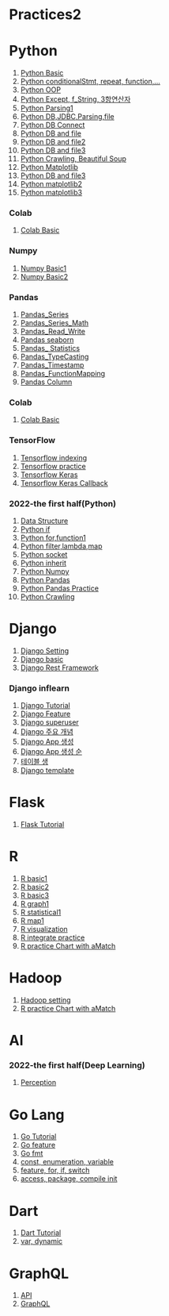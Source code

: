 # Practices2

# Python
<ol>
  <li><a href = "https://github.com/SeoulPolarBear/Practices2/tree/main/Python/Nov07_1_Basic">Python Basic</a></li>
  <li><a href = "https://github.com/SeoulPolarBear/Practices2/tree/main/Python/Nov08_1_Basic">Python conditionalStmt, repeat, function,...</a></li>
  <li><a href = "https://github.com/SeoulPolarBear/Practices2/tree/main/Python/Nov09_1_OOP">Python OOP</a></li>
   <li><a href = "https://github.com/SeoulPolarBear/Practices2/tree/main/Python/Nov10_1_Python">Python Except, f_String, 3항연산자</a></li>
   <li><a href = "https://github.com/SeoulPolarBear/Practices2/tree/main/Python/Nov10_2_2_Python">Python Parsing1</a></li>
   <li><a href = "https://github.com/SeoulPolarBear/Practices2/tree/main/Python/Nov11_1_2_Python">Python DB,JDBC,Parsing,file</a></li> 
   <li><a href = "https://github.com/SeoulPolarBear/Practices2/tree/main/Python/Nov14_1_2_Python">Python DB Connect</a></li>
   <li><a href = "https://github.com/SeoulPolarBear/Practices2/tree/main/Python/Nov14_2_2_Python">Python DB and file</a></li>
   <li><a href = "https://github.com/SeoulPolarBear/Practices2/tree/main/Python/Nov15_1_2_Python">Python DB and file2</a></li>
   <li><a href = "https://github.com/SeoulPolarBear/Practices2/tree/main/Python/Nov25_1_2_Python">Python DB and file3</a></li>
   <li><a href = "https://github.com/SeoulPolarBear/Practices2/tree/main/Python/Nov16_1_2_WebCrawling">Python Crawling, Beautiful Soup</a></li>
   <li><a href = "https://github.com/SeoulPolarBear/Practices2/tree/main/Python/Nov17_1_Matplotlib">Python Matplotlib</a></li>
   <li><a href = "https://github.com/SeoulPolarBear/Practices2/tree/main/Python/Nov18_1_2_Python">Python DB and file3</a></li>
   <li><a href = "https://github.com/SeoulPolarBear/Practices2/tree/main/Python/Nov21_2_Matplotlib">Python matplotlib2</a></li>
   <li><a href = "https://github.com/SeoulPolarBear/Practices2/tree/main/Python/Nov22_1_2_Matplotlib">Python matplotlib3</a></li>
 </ol>
 
 ### Colab
 <ol>
 <li><a href = "https://github.com/SeoulPolarBear/Practices2/blob/main/Python/ColabBasic.ipynb">Colab Basic</a></li>
 </ol>
 
 ### Numpy
  <ol>
   <li><a href = "https://github.com/SeoulPolarBear/Practices2/blob/main/Python/Numpy/NumpyBasic.ipynb">Numpy Basic1</a></li>
   <li><a href = "https://github.com/SeoulPolarBear/Practices2/blob/main/Python/Numpy/NumpyBasic2.ipynb">Numpy Basic2</a></li>
 </ol>
 
 ### Pandas
  <ol>
   <li><a href = "https://github.com/SeoulPolarBear/Practices2/blob/main/Python/Pandas/Dec07_Pandas_Series.ipynb">Pandas_Series</a></li>
  <li><a href = "https://github.com/SeoulPolarBear/Practices2/blob/main/Python/Pandas/Dec07_2_Series_Math.ipynb">Pandas_Series_Math</a></li>
   <li><a href = "https://github.com/SeoulPolarBear/Practices2/blob/main/Python/Pandas/Dec07_3_Read_Write.ipynb">Pandas_Read_Write</a></li>
  <li><a href = "https://github.com/SeoulPolarBear/Practices2/blob/main/Python/Pandas/Dec08_2_Duplication.ipynb">Pandas seaborn</a></li>
 <li><a href = "https://github.com/SeoulPolarBear/Practices2/blob/main/Python/Pandas/Dec08_3_static.ipynb">Pandas_
Statistics</a></li>
 <li><a href = "https://github.com/SeoulPolarBear/Practices2/blob/main/Python/Pandas/Dec08_3_TypeCasting.ipynb">Pandas_TypeCasting</a></li>
 <li><a href = "https://github.com/SeoulPolarBear/Practices2/blob/main/Python/Pandas/Dec08_4_Timestamp.ipynb">Pandas_Timestamp</a></li>
 <li><a href = "https://github.com/SeoulPolarBear/Practices2/blob/main/Python/Pandas/Dec08_5_FunctionMapping.ipynb">Pandas_FunctionMapping</a></li>
 <li><a href = "https://github.com/SeoulPolarBear/Practices2/blob/main/Python/Pandas/Dec09_1_Column.ipynb">Pandas Column</a></li>
 </ol>
 
 ### Colab
 <ol>
 <li><a href = "https://github.com/SeoulPolarBear/Practices2/blob/main/Python/ColabBasic.ipynb">Colab Basic</a></li>
 </ol>
 
 ### TensorFlow
  <ol>
   <li><a href = "https://github.com/SeoulPolarBear/Practices2/blob/main/Python/Pandas/Dec14_1_Tensorflow_indexing.ipynb">Tensorflow indexing</a></li>
   <li><a href = "https://github.com/SeoulPolarBear/Practices2/blob/main/Python/Pandas/Dec14_2_tf_bmi.ipynb">
Tensorflow practice</a></li>
   <li><a href = "https://github.com/SeoulPolarBear/Practices2/blob/main/Python/Pandas/Dec14_3_Tensorflow_Keras.ipynb">
Tensorflow Keras</a></li>
   <li><a href = "https://github.com/SeoulPolarBear/Practices2/blob/main/Python/Pandas/Dec14_4_keras_Callback.ipynb">
Tensorflow Keras Callback</a></li>
 </ol>
 
 ### 2022-the first half(Python)
<ol>
  <li><a href = "https://github.com/SeoulPolarBear/Practices2/tree/main/Python/2022-the%20first%20half/20220401">Data Structure</a></li>
  <li><a href = "https://github.com/SeoulPolarBear/Practices2/tree/main/Python/2022-the%20first%20half/20220403">Python if</a></li> 
  <li><a href = "https://github.com/SeoulPolarBear/Practices2/tree/main/Python/2022-the%20first%20half/20220404">Python for,function1</a></li>
  <li><a href = "https://github.com/SeoulPolarBear/Practices2/tree/main/Python/2022-the%20first%20half/20220406">Python filter,lambda,map</a></li>
  <li><a href = "https://github.com/SeoulPolarBear/Practices2/tree/main/Python/2022-the%20first%20half/20220408">Python socket</a></li>
  <li><a href = "https://github.com/SeoulPolarBear/Practices2/tree/main/Python/2022-the%20first%20half/20220410">Python inherit</a></li>
  <li><a href = "https://github.com/SeoulPolarBear/Practices2/tree/main/Python/2022-the%20first%20half/20220411">Python Numpy</a></li>
  <li><a href = "https://github.com/SeoulPolarBear/Practices2/tree/main/Python/2022-the%20first%20half/20220413">Python Pandas</a></li>
  <li><a href = "https://github.com/SeoulPolarBear/Practices2/tree/main/Python/2022-the%20first%20half/20220415">Python Pandas Practice</a></li>
  <li><a href = "https://github.com/SeoulPolarBear/Practices2/tree/main/Python/2022-the%20first%20half/20220417">Python Crawling</a></li>
 </ol>
 
 # Django
<ol>
<li><a href = "https://github.com/SeoulPolarBear/Practices2/tree/main/Django/django">Django Setting</a></li>
  <li><a href = "https://github.com/SeoulPolarBear/Practices2/tree/main/Django/Nov22_2_MTVPattern">Django basic</a></li>
  <li><a href = "https://github.com/SeoulPolarBear/Practices2/tree/main/Django/Nov23_1_DRF">Django Rest Framework</a></li>
</ol>

### Django inflearn
<ol>
<li><a href = "https://github.com/SeoulPolarBear/Practices2/blob/main/Django/inflearn/Django/Django%20Tutourial.txt">Django Tutorial</a></li>
  <li><a href = "https://github.com/SeoulPolarBear/Practices2/blob/main/Django/inflearn/Django/2-1.Django%20%ED%8A%B9%EC%A7%95.txt">Django Feature</a></li>
  <li><a href = "https://github.com/SeoulPolarBear/Practices2/blob/main/Django/inflearn/Django/2-2.%20Django%20superuser%20%EC%83%9D%EC%84%B1.txt">Django superuser</a></li>
  <li><a href = "https://github.com/SeoulPolarBear/Practices2/blob/main/Django/inflearn/Django/3-1.%20Django%20%EC%A3%BC%EC%9A%94%20%EA%B0%9C%EB%85%90.txt">Django 주요 개념</a></li>
  <li><a href = "https://github.com/SeoulPolarBear/Practices2/blob/main/Django/inflearn/Django/4-1.%20Django%20App%20%EC%83%9D%EC%84%B1.txt">Django App 생성</a></li>
  <li><a href = "https://github.com/SeoulPolarBear/Practices2/blob/main/Django/inflearn/Django/5.%20app%20%EC%83%9D%EC%84%B1.txt">Django App 생성 순</a></li>
  <li><a href = "https://github.com/SeoulPolarBear/Practices2/blob/main/Django/inflearn/Django/5-1.%20%ED%85%8C%EC%9D%B4%EB%B8%94%20%EC%83%9D%EC%84%B1%ED%95%98%EA%B8%B0.txt">테이블 생</a></li>
  <li><a href = "https://github.com/SeoulPolarBear/Practices2/blob/main/Django/inflearn/Django/6-1.%20template.txt">Django template</a></li>
</ol>

 # Flask 
 <ol>
<li><a href = "https://github.com/SeoulPolarBear/Practices2/blob/main/Flask/flask%20tutorial.txt">Flask Tutorial</a></li>
</ol>

 # R
<ol>
  <li><a href = "https://github.com/SeoulPolarBear/Practices2/blob/main/R/Nov24_1_BasicR.R">R basic1</a></li>
  <li><a href = "https://github.com/SeoulPolarBear/Practices2/blob/main/R/Nov24_2_basicR.R">R basic2</a></li>
  <li><a href = "https://github.com/SeoulPolarBear/Practices2/blob/main/R/Nov24_3_basic3.R">R basic3</a></li>
  <li><a href = "https://github.com/SeoulPolarBear/Practices2/blob/main/R/Nov25_1_graph1.R">R graph1</a></li>
  <li><a href = "https://github.com/SeoulPolarBear/Practices2/blob/main/R/Nov25_2_statistical.R">R statistical1</a></li>
  <li><a href = "https://github.com/SeoulPolarBear/Practices2/blob/main/R/Nov25_3_2_map.R">R map1</a></li>
  <li><a href = "https://github.com/SeoulPolarBear/Practices2/blob/main/R/Nov28_1_2_visualization.R">R visualization</a></li>
  <li><a href = "https://github.com/SeoulPolarBear/Practices2/blob/main/R/Nov29_1_practice.R">R integrate practice</a></li>
  <li><a href = "https://github.com/SeoulPolarBear/Practices2/blob/main/R/Nov29_2_aMatch_chart.R">R practice Chart with aMatch</a></li>

</ol>

 # Hadoop
<ol>
  <li><a href = "https://github.com/SeoulPolarBear/Practices2/blob/main/Hadoop/0.Hadoop_setting.txt">Hadoop setting</a></li>
   <li><a href = "https://github.com/SeoulPolarBear/Practices2/blob/main/R/Nov29_2_aMatch_chart.R">R practice Chart with aMatch</a></li>
</ol>
 
# AI
### 2022-the first half(Deep Learning)
<ol>
  <li><a href = "https://github.com/SeoulPolarBear/Practices2/blob/main/ML/2022-the%20first%20half/01perceptron.ipynb">
Perception</a></li>
</ol> 

# Go Lang
<ol>
  <li><a href = "https://github.com/SeoulPolarBear/Practices2/blob/main/Go%20Lang/Go%20Lang%20tutorial.txt">Go Tutorial</a></li>
   <li><a href = "https://github.com/SeoulPolarBear/Practices2/blob/main/Go%20Lang/2-1%20Go%20%ED%8A%B9%EC%A7%95.txt">Go feature</a></li>
   <li><a href = "https://github.com/SeoulPolarBear/Practices2/tree/main/Go%20Lang/section1">Go fmt</a></li>
   <li><a href = "https://github.com/SeoulPolarBear/Practices2/tree/main/Go%20Lang/section2">const, enumeration, variable</a></li>
     <li><a href = "https://github.com/SeoulPolarBear/Practices2/tree/main/Go%20Lang/section3">feature, for, if, switch</a></li>
     <li><a href = "https://github.com/SeoulPolarBear/Practices2/tree/main/Go%20Lang/section4">access, package, compile init</a></li>
</ol>

# Dart
<ol>
  <li><a href = "https://github.com/SeoulPolarBear/Practices2/blob/main/Dart/Dart%20tutorial.txt">Dart Tutorial</a></li>
 <li><a href = "https://github.com/SeoulPolarBear/Practices2/blob/main/Dart/1-1.%20dart%20var%2Cdynamic.txt">var, dynamic</a></li>
</ol>

# GraphQL
<ol>
  <li><a href = "https://github.com/SeoulPolarBear/Practices2/blob/main/GraphQL/2-1%20API.txt">API</a></li>
 <li><a href = "https://github.com/SeoulPolarBear/Practices2/blob/main/GraphQL/3-1.GraphQL%EC%9D%B4%EB%9E%80.txt">GraphQL </a></li>
</ol>
